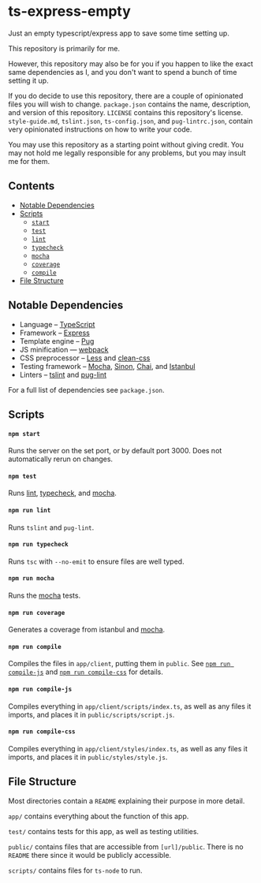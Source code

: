 # ts-express-empty
Just an empty typescript/express app to save some time setting up.

This repository is primarily for me.

However, this repository may also be for you
if you happen to like the exact same dependencies as I,
and you don't want to spend a bunch of time setting it up.

If you do decide to use this repository,
there are a couple of opinionated files you will wish to change.
`package.json` contains the name, description, and version of this repository.
`LICENSE` contains this repository's license.
`style-guide.md`, `tslint.json`, `ts-config.json`, and `pug-lintrc.json`,
contain very opinionated instructions on how to write your code.

You may use this repository as a starting point without giving credit.
You may not hold me legally responsible for any problems,
but you may insult me for them.

## Contents
- [Notable Dependencies](#notable-dependencies)
- [Scripts](#scripts)
    - [`start`](#npm-start)
    - [`test`](#npm-test)
    - [`lint`](#npm-run-lint)
    - [`typecheck`](#npm-run-typecheck)
    - [`mocha`](#npm-run-mocha)
    - [`coverage`](#npm-run-coverage)
    - [`compile`](#npm-run-compile)
- [File Structure](#file-structure)

## Notable Dependencies
- Language – [TypeScript](https://www.typescriptlang.org/)
- Framework – [Express](https://expressjs.com/)
- Template engine – [Pug](https://pugjs.org/)
- JS minification — [webpack](https://webpack.js.org/)
- CSS preprocessor –
    [Less](http://lesscss.org/)
    and [clean-css](https://github.com/jakubpawlowicz/clean-css)
- Testing framework –
    [Mocha](https://mochajs.org/),
    [Sinon](http://sinonjs.org/),
    [Chai](http://chaijs.com/),
    and [Istanbul](https://istanbul.js.org/)
- Linters –
    [tslint](https://palantir.github.io/tslint/)
    and [pug-lint](https://github.com/pugjs/pug-lint)

For a full list of dependencies see `package.json`.

## Scripts

#### `npm start`

Runs the server on the set port, or by default port 3000.
Does not automatically rerun on changes.

#### `npm test`

Runs [lint](#npm-run-lint),
[typecheck](#npm-run-typecheck),
and [mocha](#npm-run-mocha).

#### `npm run lint`

Runs `tslint` and `pug-lint`.

#### `npm run typecheck`

Runs `tsc` with `--no-emit` to ensure files are well typed.

#### `npm run mocha`

Runs the [mocha](https://mochajs.org/) tests.

#### `npm run coverage`

Generates a coverage from istanbul and [mocha](#npm-run-mocha).

#### `npm run compile`

Compiles the files in `app/client`, putting them in `public`.
See [`npm run compile-js`](#npm-run-compile-js)
and [`npm run compile-css`](#npm-run-compile-css)
for details.

#### `npm run compile-js`

Compiles everything in `app/client/scripts/index.ts`,
as well as any files it imports,
and places it in `public/scripts/script.js`.

#### `npm run compile-css`

Compiles everything in `app/client/styles/index.ts`,
as well as any files it imports,
and places it in `public/styles/style.js`.

## File Structure

Most directories contain a `README` explaining their purpose
in more detail.

`app/` contains everything about the function of this app.

`test/` contains tests for this app, as well as testing utilities.

`public/` contains files that are accessible from `[url]/public`.
There is no `README` there since it would be publicly accessible.

`scripts/` contains files for `ts-node` to run.
